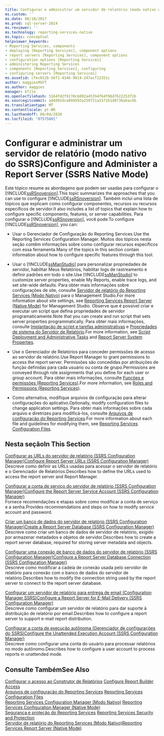 ```yaml
---
title: Configurar e administrar um servidor de relatório (modo nativo do SSRS) | Microsoft Docs
ms.custom: ''
ms.date: 08/10/2017
ms.prod: sql-server-2014
ms.reviewer: ''
ms.technology: reporting-services-native
ms.topic: conceptual
helpviewer_keywords:
- Reporting Services, components
- deploying [Reporting Services], component options
- report servers [Reporting Services], component options
- configuration options [Reporting Services]
- administering Reporting Services
- components [Reporting Services], configuring
- configuring servers [Reporting Services]
ms.assetid: cfec012b-56f1-4346-9814-247acf22351c
author: maggiesMSFT
ms.author: maggies
manager: kfile
ms.openlocfilehash: 5164fd2f9170cb092a45394f64f06d7622253f2b
ms.sourcegitcommit: ad4d92dce894592a259721a1571b1d8736abacdb
ms.translationtype: MT
ms.contentlocale: pt-BR
ms.lasthandoff: 08/04/2020
ms.locfileid: "87575601"
---
```

# <a name="configure-and-administer-a-report-server-ssrs-native-mode"></a><span data-ttu-id="d1050-102">Configurar e administrar um servidor de relatório (modo nativo do SSRS)</span><span class="sxs-lookup"><span data-stu-id="d1050-102">Configure and Administer a Report Server (SSRS Native Mode)</span></span>
  <span data-ttu-id="d1050-103">Este tópico resume as abordagens que podem ser usadas para configurar o [!INCLUDE[ssRSnoversion](../../includes/ssrsnoversion-md.md)].</span><span class="sxs-lookup"><span data-stu-id="d1050-103">This topic summarizes the approaches that you can use to configure [!INCLUDE[ssRSnoversion](../../includes/ssrsnoversion-md.md)].</span></span> <span data-ttu-id="d1050-104">Também inclui uma lista de tópicos que explicam como configurar componentes, recursos ou recursos específicos de servidor.</span><span class="sxs-lookup"><span data-stu-id="d1050-104">It also includes a list of topics that explain how to configure specific components, features, or server capabilities.</span></span> <span data-ttu-id="d1050-105">Para configurar o [!INCLUDE[ssRSnoversion](../../includes/ssrsnoversion-md.md)], você pode:</span><span class="sxs-lookup"><span data-stu-id="d1050-105">To configure [!INCLUDE[ssRSnoversion](../../includes/ssrsnoversion-md.md)], you can:</span></span>  
  
-   <span data-ttu-id="d1050-106">Usar o Gerenciador de Configuração do Reporting Services.</span><span class="sxs-lookup"><span data-stu-id="d1050-106">Use the Reporting Services Configuration Manager.</span></span> <span data-ttu-id="d1050-107">Muitos dos tópicos nesta seção contêm informações sobre como configurar recursos específicos com essa ferramenta.</span><span class="sxs-lookup"><span data-stu-id="d1050-107">Many of the topics in this section contain information about how to configure specific features through this tool.</span></span>  
  
-   <span data-ttu-id="d1050-108">Usar o [!INCLUDE[ssManStudio](../../includes/ssmanstudio-md.md)] para personalizar propriedades de servidor, habilitar Meus Relatórios, habilitar logs de rastreamento e definir padrões em todo o site.</span><span class="sxs-lookup"><span data-stu-id="d1050-108">Use [!INCLUDE[ssManStudio](../../includes/ssmanstudio-md.md)] to customize server properties, enable My Reports, enable trace logs, and set site-wide defaults.</span></span> <span data-ttu-id="d1050-109">Para obter mais informações sobre configurações de site, consulte [Servidor de relatório do Reporting Services &#40;Modo Nativo&#41;](reporting-services-report-server-native-mode.md) para o Management Studio.</span><span class="sxs-lookup"><span data-stu-id="d1050-109">For more information about site settings, see [Reporting Services Report Server &#40;Native Mode&#41;](reporting-services-report-server-native-mode.md) for Management Studio.</span></span> <span data-ttu-id="d1050-110">Observe que é possível criar e executar um script que defina propriedades de servidor programaticamente.</span><span class="sxs-lookup"><span data-stu-id="d1050-110">Note that you can create and run script that sets server properties programmatically.</span></span> <span data-ttu-id="d1050-111">Para obter mais informações, consulte [Implantação de script e tarefas administrativas](../tools/script-deployment-and-administrative-tasks.md) e [Propriedades de sistema do Servidor de Relatório](../report-server-web-service/net-framework/reporting-services-properties-report-server-system-properties.md).</span><span class="sxs-lookup"><span data-stu-id="d1050-111">For more information, see [Script Deployment and Administrative Tasks](../tools/script-deployment-and-administrative-tasks.md) and [Report Server System Properties](../report-server-web-service/net-framework/reporting-services-properties-report-server-system-properties.md).</span></span>  
  
-   <span data-ttu-id="d1050-112">Use o Gerenciador de Relatórios para conceder permissões de acesso ao servidor de relatório.</span><span class="sxs-lookup"><span data-stu-id="d1050-112">Use Report Manager to grant permissions to access the report server.</span></span> <span data-ttu-id="d1050-113">Permissões são concedidas por atribuições de função definidas para cada usuário ou conta de grupo.</span><span class="sxs-lookup"><span data-stu-id="d1050-113">Permissions are conveyed through role assignments that you define for each user or group account.</span></span> <span data-ttu-id="d1050-114">Para obter mais informações, consulte [Funções e permissões &#40;Reporting Services&#41;](../security/roles-and-permissions-reporting-services.md).</span><span class="sxs-lookup"><span data-stu-id="d1050-114">For more information, see [Roles and Permissions &#40;Reporting Services&#41;](../security/roles-and-permissions-reporting-services.md).</span></span>  
  
-   <span data-ttu-id="d1050-115">Como alternativa, modifique arquivos de configuração para alterar configurações do aplicativo.</span><span class="sxs-lookup"><span data-stu-id="d1050-115">Optionally, modify configuration files to change application settings.</span></span> <span data-ttu-id="d1050-116">Para obter mais informações sobre cada arquivo e diretrizes para modificá-los, consulte [Arquivos de configuração do Reporting Services](reporting-services-configuration-files.md).</span><span class="sxs-lookup"><span data-stu-id="d1050-116">For more information about each file and guidelines for modifying them, see [Reporting Services Configuration Files](reporting-services-configuration-files.md).</span></span>  
  
## <a name="in-this-section"></a><span data-ttu-id="d1050-117">Nesta seção</span><span class="sxs-lookup"><span data-stu-id="d1050-117">In This Section</span></span>  
 [<span data-ttu-id="d1050-118">Configurar as URLs do servidor de relatório &#40;SSRS Configuration Manager&#41;</span><span class="sxs-lookup"><span data-stu-id="d1050-118">Configure Report Server URLs  &#40;SSRS Configuration Manager&#41;</span></span>](../install-windows/configure-report-server-urls-ssrs-configuration-manager.md)  
 <span data-ttu-id="d1050-119">Descreve como definir as URLs usadas para acessar o servidor de relatório e o Gerenciador de Relatórios.</span><span class="sxs-lookup"><span data-stu-id="d1050-119">Describes how to define the URLs used to access the report server and Report Manager.</span></span>  
  
 [<span data-ttu-id="d1050-120">Configurar a conta de serviço do servidor de relatório &#40;SSRS Configuration Manager&#41;</span><span class="sxs-lookup"><span data-stu-id="d1050-120">Configure the Report Server Service Account &#40;SSRS Configuration Manager&#41;</span></span>](../install-windows/configure-the-report-server-service-account-ssrs-configuration-manager.md)  
 <span data-ttu-id="d1050-121">Fornece recomendações e etapas sobre como modificar a conta de serviço e a senha.</span><span class="sxs-lookup"><span data-stu-id="d1050-121">Provides recommendations and steps on how to modify service account and password.</span></span>  
  
 [<span data-ttu-id="d1050-122">Criar um banco de dados do servidor de relatório &#40;SSRS Configuration Manager&#41;</span><span class="sxs-lookup"><span data-stu-id="d1050-122">Create a Report Server Database  &#40;SSRS Configuration Manager&#41;</span></span>](../../sql-server/install/create-a-report-server-database-ssrs-configuration-manager.md)  
 <span data-ttu-id="d1050-123">Descreve como criar um banco de dados de servidor de relatório, exigido por armazenar metadados e objetos de servidor.</span><span class="sxs-lookup"><span data-stu-id="d1050-123">Describes how to create a report server database, required for storing server metadata and objects.</span></span>  
  
 [<span data-ttu-id="d1050-124">Configurar uma conexão de banco de dados do servidor de relatório &#40;SSRS Configuration Manager&#41;</span><span class="sxs-lookup"><span data-stu-id="d1050-124">Configure a Report Server Database Connection  &#40;SSRS Configuration Manager&#41;</span></span>](../../sql-server/install/configure-a-report-server-database-connection-ssrs-configuration-manager.md)  
 <span data-ttu-id="d1050-125">Descreve como modificar a cadeia de conexão usada pelo servidor de relatório para conexão com o banco de dados do servidor de relatório.</span><span class="sxs-lookup"><span data-stu-id="d1050-125">Describes how to modify the connection string used by the report server to connect to the report server database.</span></span>  
  
 [<span data-ttu-id="d1050-126">Configurar um servidor de relatório para entrega de email &#40;Configuration Manager SSRS&#41;</span><span class="sxs-lookup"><span data-stu-id="d1050-126">Configure a Report Server for E-Mail Delivery &#40;SSRS Configuration Manager&#41;</span></span>](../../sql-server/install/configure-a-report-server-for-e-mail-delivery-ssrs-configuration-manager.md)  
 <span data-ttu-id="d1050-127">Descreve como configurar um servidor de relatório para dar suporte à distribuição de relatório por email.</span><span class="sxs-lookup"><span data-stu-id="d1050-127">Describes how to configure a report server to support e-mail report distribution.</span></span>  
  
 [<span data-ttu-id="d1050-128">Configurar a conta de execução autônoma &#40;Gerenciador de configurações do SSRS&#41;</span><span class="sxs-lookup"><span data-stu-id="d1050-128">Configure the Unattended Execution Account &#40;SSRS Configuration Manager&#41;</span></span>](../install-windows/configure-the-unattended-execution-account-ssrs-configuration-manager.md)  
 <span data-ttu-id="d1050-129">Descreve como configurar uma conta do usuário para processar relatórios no modo autônomo.</span><span class="sxs-lookup"><span data-stu-id="d1050-129">Describes how to configure a user account to process reports in unattended mode.</span></span>  
  
## <a name="see-also"></a><span data-ttu-id="d1050-130">Consulte Também</span><span class="sxs-lookup"><span data-stu-id="d1050-130">See Also</span></span>  
 <span data-ttu-id="d1050-131">[Configurar o acesso ao Construtor de Relatórios](configure-report-builder-access.md) </span><span class="sxs-lookup"><span data-stu-id="d1050-131">[Configure Report Builder Access](configure-report-builder-access.md) </span></span>  
 <span data-ttu-id="d1050-132">[Arquivos de configuração do Reporting Services](reporting-services-configuration-files.md) </span><span class="sxs-lookup"><span data-stu-id="d1050-132">[Reporting Services Configuration Files](reporting-services-configuration-files.md) </span></span>  
 <span data-ttu-id="d1050-133">[Reporting Services Configuration Manager &#40;Modo Nativo&#41;](../../sql-server/install/reporting-services-configuration-manager-native-mode.md) </span><span class="sxs-lookup"><span data-stu-id="d1050-133">[Reporting Services Configuration Manager &#40;Native Mode&#41;](../../sql-server/install/reporting-services-configuration-manager-native-mode.md) </span></span>  
 <span data-ttu-id="d1050-134">[Segurança e proteção do Reporting Services](../security/reporting-services-security-and-protection.md) </span><span class="sxs-lookup"><span data-stu-id="d1050-134">[Reporting Services Security and Protection](../security/reporting-services-security-and-protection.md) </span></span>  
 [<span data-ttu-id="d1050-135">Servidor de relatório do Reporting Services &#40;Modo Nativo&#41;</span><span class="sxs-lookup"><span data-stu-id="d1050-135">Reporting Services Report Server &#40;Native Mode&#41;</span></span>](reporting-services-report-server-native-mode.md)  
  
  
